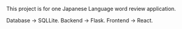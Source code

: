 This project is for one Japanese Language word review application. 

Database ->  SQLLite.
Backend  ->  Flask.
Frontend ->  React. 
